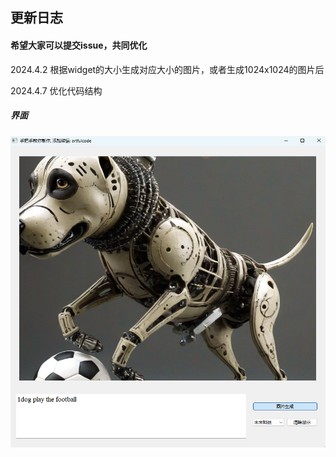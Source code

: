 
## 更新日志
#### 希望大家可以提交issue，共同优化
2024.4.2
根据widget的大小生成对应大小的图片，或者生成1024x1024的图片后

2024.4.7
优化代码结构

##### 界面

![img_1.png](img_1.png)